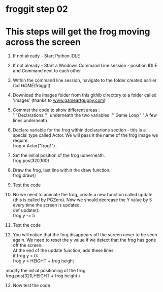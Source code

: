 # froggit step 02

# This steps will get the frog moving across the screen

1. If not already - Start Python IDLE
2. If not already - Start a Windows Command Line session - position IDLE and Command next to each other
3. Within the command line session, navigate to the folder created earlier (cd  _HOME_/froggit)
4. Download the images folder from this githib directory to a folder called 'images'  (thanks to www.gameartguppy.com)
5. Commet the code to show different areas :  
''' Declarations '''    underneath the two variables
''' Game Loop '''   A few lines underneath

6. Declare variable for the frog within declararions section - this is a special type called Actor. We will pass it the name of the frog image we require.  
    frog = Actor("frog1") . 
7. Set the initial position of the frog udnerneath.   
    frog.pos(320,100)
8. Draw the frog, last line within the draw function.  
    frog.draw() 
9. Test the code
10. No we need to animate the frog, create a new function called update (this is called by PGZero). Now we should decrease the Y value by 5 every time the screen is updated.   
def update():  
    frog.y -= 5
11. Test the code
12. You will notice that the forg disappears off the screen never to be seen again. We need to reset the y value if we detect that the frog has gone off the screen.  
At the end of the update function, add these lines  
if frog.y < 0:  
    frog.y = HEIGHT + frog.height  

modify the initial positioning of the frog.  
    frog.pos(320,HEIGHT + frog.height )

13. Now test the code   










